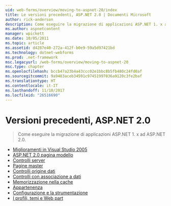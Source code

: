 ```yaml
---
uid: web-forms/overview/moving-to-aspnet-20/index
title: Le versioni precedenti, ASP.NET 2.0 | Documenti Microsoft
author: rick-anderson
description: Come eseguire la migrazione di applicazioni ASP.NET 1. x ad ASP.NET 2.0.
ms.author: aspnetcontent
manager: wpickett
ms.date: 10/05/2011
ms.topic: article
ms.assetid: d4287e40-272a-412f-b0e9-59a5d97421bd
ms.technology: dotnet-webforms
ms.prod: .net-framework
msc.legacyurl: /web-forms/overview/moving-to-aspnet-20
msc.type: chapter
ms.openlocfilehash: bccb47a23b4a43ccc02e1bbc8b5fb480c24fd0af
ms.sourcegitcommit: 9a9483aceb34591c97451997036a9120c3fe2baf
ms.translationtype: HT
ms.contentlocale: it-IT
ms.lasthandoff: 11/10/2017
ms.locfileid: "26516690"
---
```

<a name="older-versions---aspnet-20"></a>Versioni precedenti, ASP.NET 2.0
====================
> Come eseguire la migrazione di applicazioni ASP.NET 1. x ad ASP.NET 2.0.


- [Miglioramenti in Visual Studio 2005](improvements-in-visual-studio-2005.md)
- [ASP.NET 2.0 pagina modello](the-asp-net-2-0-page-model.md)
- [Controlli server](server-controls.md)
- [Pagine master](master-pages.md)
- [Controlli origine dati](data-source-controls.md)
- [Controlli con associazione a dati](data-bound-controls.md)
- [Memorizzazione nella cache](caching.md)
- [Appartenenza](membership.md)
- [Configurazione e la strumentazione](configuration-and-instrumentation.md)
- [I profili, temi e Web part](profiles-themes-and-web-parts.md)
